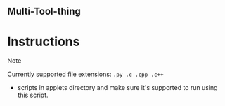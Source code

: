 ## Multi-Tool-thing

# Instructions
> [!NOTE]
> Currently supported file extensions: `.py .c .cpp .c++`
* scripts in applets directory and make sure it's supported to run using this script.